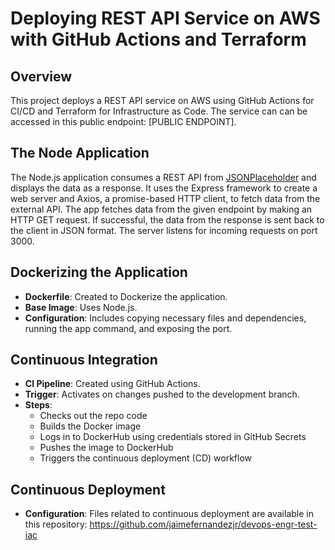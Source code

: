 # Deploying REST API Service on AWS with GitHub Actions and Terraform

## Overview
This project deploys a REST API service on AWS using GitHub Actions for CI/CD and Terraform for Infrastructure as Code. The service can can be accessed in this public endpoint: [PUBLIC ENDPOINT].

## The Node Application
The Node.js application consumes a REST API from [JSONPlaceholder](https://jsonplaceholder.typicode.com/posts) and displays the data as a response. It uses the Express framework to create a web server and Axios, a promise-based HTTP client, to fetch data from the external API. The app fetches data from the given endpoint by making an HTTP GET request. If successful, the data from the response is sent back to the client in JSON format. The server listens for incoming requests on port 3000.

## Dockerizing the Application
- **Dockerfile**: Created to Dockerize the application.
- **Base Image**: Uses Node.js.
- **Configuration**: Includes copying necessary files and dependencies, running the app command, and exposing the port.

## Continuous Integration
- **CI Pipeline**: Created using GitHub Actions.
- **Trigger**: Activates on changes pushed to the development branch.
- **Steps**:
  - Checks out the repo code
  - Builds the Docker image
  - Logs in to DockerHub using credentials stored in GitHub Secrets
  - Pushes the image to DockerHub
  - Triggers the continuous deployment (CD) workflow

## Continuous Deployment
- **Configuration**: Files related to continuous deployment are available in this repository: https://github.com/jaimefernandezjr/devops-engr-test-iac
